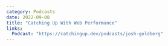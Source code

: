 ```yaml
---
category: Podcasts
date: 2022-09-08
title: "Catching Up With Web Performance"
links:
  Podcast: "https://catchingup.dev/podcasts/josh-goldberg"
---
```

